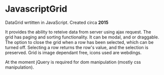 # JavascriptGrid
DataGrid wrtitten in JavaScript. Created circa **2015**

It provides the ability to reteive data from server using ajax request. The grid has paging and sorting functionality. It can be modal, and or draggable. The option to close the grid when a row has been selected, which can be turned off. Selecting a row returns the row's value, and the selection is preserved. Grid is image dependant free, icons used are webdings.

At the moment jQuery is required for dom manipulation (mostly css manipulation).
